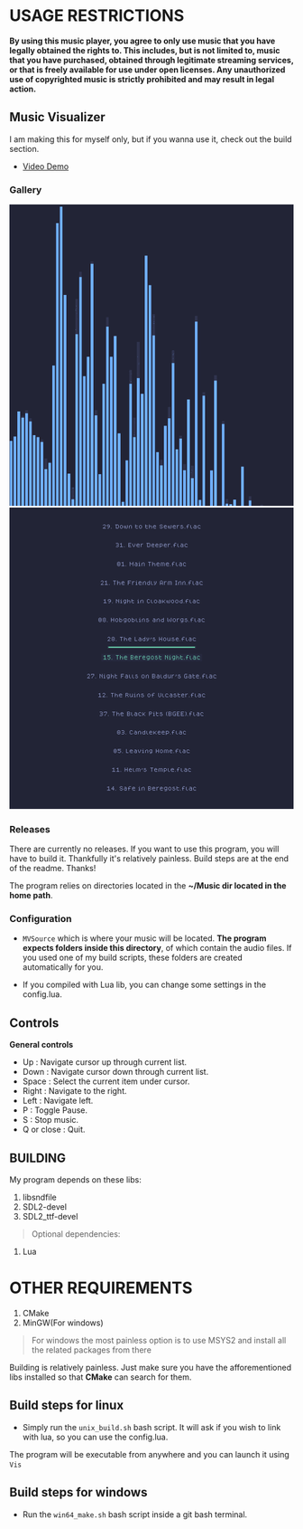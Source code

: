 
# USAGE RESTRICTIONS
 
**By using this music player, you agree to only use music that you have legally obtained the rights to. This includes, but is not limited to, music that you have purchased, obtained through legitimate streaming services, or that is freely available for use under open licenses. Any unauthorized use of copyrighted music is strictly prohibited and may result in legal action.**

## Music Visualizer
I am making this for myself only, but if you wanna use it, check out the build section. 

 - [Video Demo](https://www.youtube.com/watch?v=1nbQFn9GrdY)

### Gallery

![image](example/desktop1.png)
![image](example/desktop2.png)

### Releases
There are currently no releases. If you want to use this program, you will have to build it. Thankfully it's relatively painless. Build steps are at the end of the readme. Thanks!
 
The program relies on directories located in the **~/Music dir located in the home path**.


### Configuration

- ```MVSource``` which is where your music will be located. **The program expects folders inside this directory**, of which contain the audio files. If you used one of my build scripts, these folders are created automatically for you.

- If you compiled with Lua lib, you can change some settings in the config.lua.

## Controls
**General controls**

- Up : Navigate cursor up through current list.
- Down : Navigate cursor down through current list.
- Space : Select the current item under cursor.
- Right : Navigate to the right.
- Left : Navigate left.
- P : Toggle Pause.
- S : Stop music.
- Q or close : Quit.

## BUILDING
My program depends on these libs:

1. libsndfile
2. SDL2-devel
3. SDL2_ttf-devel

> Optional dependencies:

1. Lua

# OTHER REQUIREMENTS
1. CMake
2. MinGW(For windows)

> For windows the most painless option is to use MSYS2 and install all the related packages from there

Building is relatively painless. Just make sure you have the afforementioned libs installed so that **CMake** can search for them.

## Build steps for linux
- Simply run the ```unix_build.sh``` bash script. It will ask if you wish to link with lua, so you can use the config.lua.

The program will be executable from anywhere and you can launch it using ```Vis```


## Build steps for windows
- Run the ```win64_make.sh``` bash script inside a git bash terminal. 








